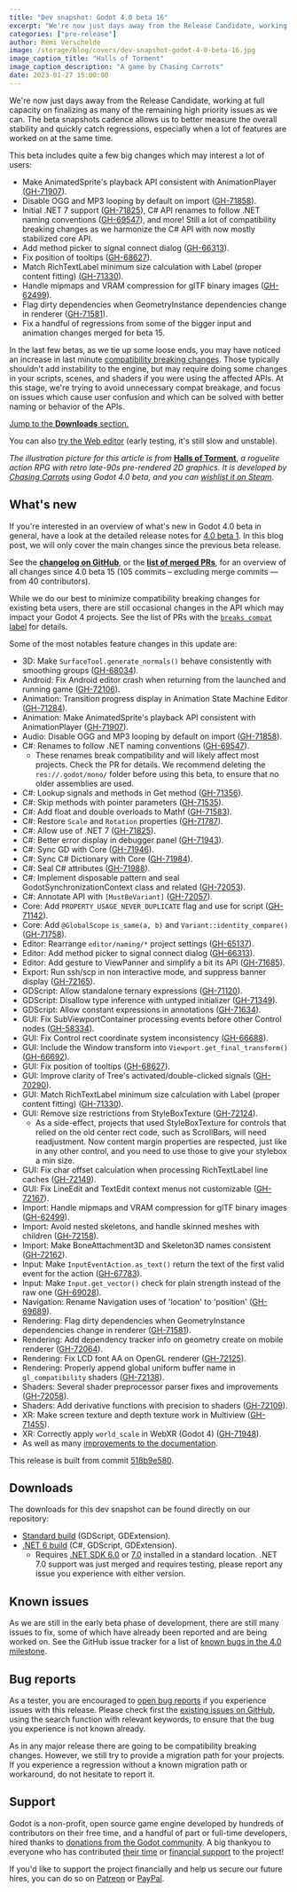 ```yaml
---
title: "Dev snapshot: Godot 4.0 beta 16"
excerpt: "We're now just days away from the Release Candidate, working at full capacity on finalizing as many of the remaining high priority issues as we can. This beta includes .NET 7 support, better RichTextLabel minimum size calculation, and a lot of general quality of life improvements."
categories: ["pre-release"]
author: Rémi Verschelde
image: /storage/blog/covers/dev-snapshot-godot-4-0-beta-16.jpg
image_caption_title: "Halls of Torment"
image_caption_description: "A game by Chasing Carrots"
date: 2023-01-27 15:00:00
---
```


We're now just days away from the Release Candidate, working at full capacity on finalizing as many of the remaining high priority issues as we can. The beta snapshots cadence allows us to better measure the overall stability and quickly catch regressions, especially when a lot of features are worked on at the same time.

This beta includes quite a few big changes which may interest a lot of users:

- Make AnimatedSprite's playback API consistent with AnimationPlayer ([GH-71907](https://github.com/godotengine/godot/pull/71907)).
- Disable OGG and MP3 looping by default on import ([GH-71858](https://github.com/godotengine/godot/pull/71858)).
- Initial .NET 7 support ([GH-71825](https://github.com/godotengine/godot/pull/71825)), C# API renames to follow .NET naming conventions ([GH-69547](https://github.com/godotengine/godot/pull/69547)), and more! Still a lot of compatibility breaking changes as we harmonize the C# API with now mostly stabilized core API.
- Add method picker to signal connect dialog ([GH-66313](https://github.com/godotengine/godot/pull/66313)).
- Fix position of tooltips ([GH-68627](https://github.com/godotengine/godot/pull/68627)).
- Match RichTextLabel minimum size calculation with Label (proper content fitting) ([GH-71330](https://github.com/godotengine/godot/pull/71330)).
- Handle mipmaps and VRAM compression for glTF binary images ([GH-62499](https://github.com/godotengine/godot/pull/62499)).
- Flag dirty dependencies when GeometryInstance dependencies change in renderer ([GH-71581](https://github.com/godotengine/godot/pull/71581)).
- Fix a handful of regressions from some of the bigger input and animation changes merged for beta 15.

In the last few betas, as we tie up some loose ends, you may have noticed an increase in last minute [compatibility breaking changes](https://github.com/godotengine/godot/pulls?q=is%3Apr+merged%3A2023-01-24T10%3A00..2023-01-27T12%3A00+is%3Amerged+sort%3Acreated-asc+milestone%3A4.0+label%3A%22breaks+compat%22). Those typically shouldn't add instability to the engine, but may require doing some changes in your scripts, scenes, and shaders if you were using the affected APIs. At this stage, we're trying to avoid unnecessary compat breakage, and focus on issues which cause user confusion and which can be solved with better naming or behavior of the APIs.

[Jump to the **Downloads** section.](#downloads)

You can also [try the Web editor](https://editor.godotengine.org/releases/4.0.beta16/godot.editor.html) (early testing, it's still slow and unstable).

*The illustration picture for this article is from* [**Halls of Torment**](https://store.steampowered.com/app/2218750/Halls_of_Torment/), *a roguelite action RPG with retro late-90s pre-rendered 2D graphics. It is developed by [Chasing Carrots](https://twitter.com/chasing_carrots) using Godot 4.0 beta, and you can [wishlist it on Steam](https://store.steampowered.com/app/2218750/Halls_of_Torment/).*

## What's new

If you're interested in an overview of what's new in Godot 4.0 beta in general, have a look at the detailed release notes for [4.0 beta 1](/article/dev-snapshot-godot-4-0-beta-1). In this blog post, we will only cover the main changes since the previous beta release.

See the [**changelog on GitHub**](https://github.com/godotengine/godot/compare/4fa6edc888cfacd5346bf08afa14b5f5a9bd6d0c...518b9e5801a19229805fe837d7d0cf92920ad413), or the [**list of merged PRs**](https://github.com/godotengine/godot/pulls?q=is%3Apr+merged%3A2023-01-24T10%3A00..2023-01-27T12%3A00+is%3Amerged+sort%3Acreated-asc+milestone%3A4.0), for an overview of all changes since 4.0 beta 15 (105 commits – excluding merge commits ― from 40 contributors).

While we do our best to minimize compatibility breaking changes for existing beta users, there are still occasional changes in the API which may impact your Godot 4 projects. See the list of PRs with the [`breaks compat` label](https://github.com/godotengine/godot/pulls?q=is%3Apr+merged%3A2023-01-24T10%3A00..2023-01-27T12%3A00+is%3Amerged+sort%3Acreated-asc+milestone%3A4.0+label%3A%22breaks+compat%22) for details.

Some of the most notables feature changes in this update are:

- 3D: Make `SurfaceTool.generate_normals()` behave consistently with smoothing groups ([GH-68034](https://github.com/godotengine/godot/pull/68034)).
- Android: Fix Android editor crash when returning from the launched and running game ([GH-72106](https://github.com/godotengine/godot/pull/72106)).
- Animation: Transition progress display in Animation State Machine Editor ([GH-71284](https://github.com/godotengine/godot/pull/71284)).
- Animation: Make AnimatedSprite's playback API consistent with AnimationPlayer ([GH-71907](https://github.com/godotengine/godot/pull/71907)).
- Audio: Disable OGG and MP3 looping by default on import ([GH-71858](https://github.com/godotengine/godot/pull/71858)).
- C#: Renames to follow .NET naming conventions ([GH-69547](https://github.com/godotengine/godot/pull/69547)).
  * These renames break compatibility and will likely affect most projects. Check the PR for details. We recommend deleting the `res://.godot/mono/` folder before using this beta, to ensure that no older assemblies are used.
- C#: Lookup signals and methods in Get method ([GH-71356](https://github.com/godotengine/godot/pull/71356)).
- C#: Skip methods with pointer parameters ([GH-71535](https://github.com/godotengine/godot/pull/71535)).
- C#: Add float and double overloads to Mathf ([GH-71583](https://github.com/godotengine/godot/pull/71583)).
- C#: Restore `Scale` and `Rotation` properties ([GH-71787](https://github.com/godotengine/godot/pull/71787)).
- C#: Allow use of .NET 7 ([GH-71825](https://github.com/godotengine/godot/pull/71825)).
- C#: Better error display in debugger panel ([GH-71943](https://github.com/godotengine/godot/pull/71943)).
- C#: Sync GD with Core ([GH-71946](https://github.com/godotengine/godot/pull/71946)).
- C#: Sync C# Dictionary with Core ([GH-71984](https://github.com/godotengine/godot/pull/71984)).
- C#: Seal C# attributes ([GH-71988](https://github.com/godotengine/godot/pull/71988)).
- C#: Implement disposable pattern and seal GodotSynchronizationContext class and related ([GH-72053](https://github.com/godotengine/godot/pull/72053)).
- C#: Annotate API with `[MustBeVariant]` ([GH-72057](https://github.com/godotengine/godot/pull/72057)).
- Core: Add `PROPERTY_USAGE_NEVER_DUPLICATE` flag and use for script ([GH-71142](https://github.com/godotengine/godot/pull/71142)).
- Core: Add `@GlobalScope` `is_same(a, b)` and `Variant::identity_compare()` ([GH-71758](https://github.com/godotengine/godot/pull/71758)).
- Editor: Rearrange `editor/naming/*` project settings ([GH-65137](https://github.com/godotengine/godot/pull/65137)).
- Editor: Add method picker to signal connect dialog ([GH-66313](https://github.com/godotengine/godot/pull/66313)).
- Editor: Add gesture to ViewPanner and simplify a bit its API ([GH-71685](https://github.com/godotengine/godot/pull/71685)).
- Export: Run ssh/scp in non interactive mode, and suppress banner display ([GH-72165](https://github.com/godotengine/godot/pull/72165)).
- GDScript: Allow standalone ternary expressions ([GH-71120](https://github.com/godotengine/godot/pull/71120)).
- GDScript: Disallow type inference with untyped initializer ([GH-71349](https://github.com/godotengine/godot/pull/71349)).
- GDScript: Allow constant expressions in annotations ([GH-71634](https://github.com/godotengine/godot/pull/71634)).
- GUI: Fix SubViewportContainer processing events before other Control nodes ([GH-58334](https://github.com/godotengine/godot/pull/58334)).
- GUI: Fix Control rect coordinate system inconsistency ([GH-66688](https://github.com/godotengine/godot/pull/66688)).
- GUI: Include the Window transform into `Viewport.get_final_transform()` ([GH-66692](https://github.com/godotengine/godot/pull/66692)).
- GUI: Fix position of tooltips ([GH-68627](https://github.com/godotengine/godot/pull/68627)).
- GUI: Improve clarity of Tree's activated/double-clicked signals ([GH-70290](https://github.com/godotengine/godot/pull/70290)).
- GUI: Match RichTextLabel minimum size calculation with Label (proper content fitting) ([GH-71330](https://github.com/godotengine/godot/pull/71330)).
- GUI: Remove size restrictions from StyleBoxTexture ([GH-72124](https://github.com/godotengine/godot/pull/72124)).
  * As a side-effect, projects that used StyleBoxTexture for controls that relied on the old center rect code, such as ScrollBars, will need readjustment. Now content margin properties are respected, just like in any other control, and you need to use those to give your stylebox a min size.
- GUI: Fix char offset calculation when processing RichTextLabel line caches ([GH-72149](https://github.com/godotengine/godot/pull/72149)).
- GUI: Fix LineEdit and TextEdit context menus not customizable ([GH-72167](https://github.com/godotengine/godot/pull/72167)).
- Import: Handle mipmaps and VRAM compression for glTF binary images ([GH-62499](https://github.com/godotengine/godot/pull/62499)).
- Import: Avoid nested skeletons, and handle skinned meshes with children ([GH-72158](https://github.com/godotengine/godot/pull/72158)).
- Import: Make BoneAttachment3D and Skeleton3D names consistent ([GH-72162](https://github.com/godotengine/godot/pull/72162)).
- Input: Make `InputEventAction.as_text()` return the text of the first valid event for the action ([GH-67783](https://github.com/godotengine/godot/pull/67783)).
- Input: Make `Input.get_vector()` check for plain strength instead of the raw one ([GH-69028](https://github.com/godotengine/godot/pull/69028)).
- Navigation: Rename Navigation uses of 'location' to 'position' ([GH-69689](https://github.com/godotengine/godot/pull/69689)).
- Rendering: Flag dirty dependencies when GeometryInstance dependencies change in renderer ([GH-71581](https://github.com/godotengine/godot/pull/71581)).
- Rendering: Add dependency tracker info on geometry create on mobile renderer ([GH-72064](https://github.com/godotengine/godot/pull/72064)).
- Rendering: Fix LCD font AA on OpenGL renderer ([GH-72125](https://github.com/godotengine/godot/pull/72125)).
- Rendering: Properly append global uniform buffer name in `gl_compatibility` shaders ([GH-72138](https://github.com/godotengine/godot/pull/72138)).
- Shaders: Several shader preprocessor parser fixes and improvements ([GH-72058](https://github.com/godotengine/godot/pull/72058)).
- Shaders: Add derivative functions with precision to shaders ([GH-72109](https://github.com/godotengine/godot/pull/72109)).
- XR: Make screen texture and depth texture work in Multiview ([GH-71455](https://github.com/godotengine/godot/pull/71455)).
- XR: Correctly apply `world_scale` in WebXR (Godot 4) ([GH-71948](https://github.com/godotengine/godot/pull/71948)).
- As well as many [improvements to the documentation](/article/godot-4-0-docs-sprint/).

This release is built from commit [518b9e580](https://github.com/godotengine/godot/commit/518b9e5801a19229805fe837d7d0cf92920ad413).

<a id="downloads"></a>
## Downloads

The downloads for this dev snapshot can be found directly on our repository:

* [Standard build](https://downloads.tuxfamily.org/godotengine/4.0/beta16/) (GDScript, GDExtension).
* [.NET 6 build](https://downloads.tuxfamily.org/godotengine/4.0/beta16/mono) (C#, GDScript, GDExtension).
  - Requires [.NET SDK 6.0](https://dotnet.microsoft.com/en-us/download/dotnet/6.0) or [7.0](https://dotnet.microsoft.com/en-us/download/dotnet/7.0) installed in a standard location. .NET 7.0 support was just merged and requires testing, please report any issue you experience with either version.

## Known issues

As we are still in the early beta phase of development, there are still many issues to fix, some of which have already been reported and are being worked on. See the GitHub issue tracker for a list of [known bugs in the 4.0 milestone](https://github.com/godotengine/godot/issues?q=is%3Aissue+is%3Aopen+milestone%3A4.0+label%3Abug+).

## Bug reports

As a tester, you are encouraged to [open bug reports](https://github.com/godotengine/godot/issues) if you experience issues with this release. Please check first the [existing issues on GitHub](https://github.com/godotengine/godot/issues), using the search function with relevant keywords, to ensure that the bug you experience is not known already.

As in any major release there are going to be compatibility breaking changes. However, we still try to provide a migration path for your projects. If you experience a regression without a known migration path or workaround, do not hesitate to report it.

## Support

Godot is a non-profit, open source game engine developed by hundreds of contributors on their free time, and a handful of part or full-time developers, hired thanks to [donations from the Godot community](https://godotengine.org/donate). A big thankyou to everyone who has contributed [their time](https://github.com/godotengine/godot/blob/master/AUTHORS.md) or [financial support](https://github.com/godotengine/godot/blob/master/DONORS.md) to the project!

If you'd like to support the project financially and help us secure our future hires, you can do so on [Patreon](https://www.patreon.com/godotengine) or [PayPal](https://godotengine.org/donate).
